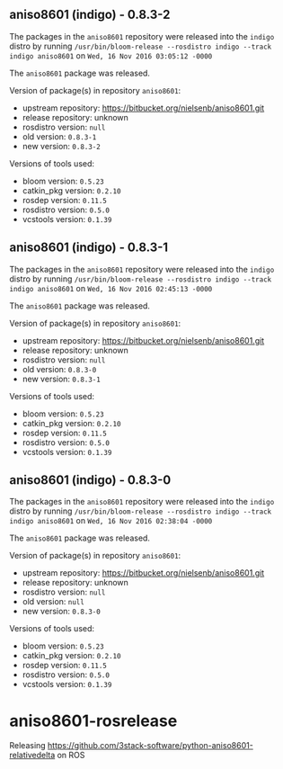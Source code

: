 ## aniso8601 (indigo) - 0.8.3-2

The packages in the `aniso8601` repository were released into the `indigo` distro by running `/usr/bin/bloom-release --rosdistro indigo --track indigo aniso8601` on `Wed, 16 Nov 2016 03:05:12 -0000`

The `aniso8601` package was released.

Version of package(s) in repository `aniso8601`:

- upstream repository: https://bitbucket.org/nielsenb/aniso8601.git
- release repository: unknown
- rosdistro version: `null`
- old version: `0.8.3-1`
- new version: `0.8.3-2`

Versions of tools used:

- bloom version: `0.5.23`
- catkin_pkg version: `0.2.10`
- rosdep version: `0.11.5`
- rosdistro version: `0.5.0`
- vcstools version: `0.1.39`


## aniso8601 (indigo) - 0.8.3-1

The packages in the `aniso8601` repository were released into the `indigo` distro by running `/usr/bin/bloom-release --rosdistro indigo --track indigo aniso8601` on `Wed, 16 Nov 2016 02:45:13 -0000`

The `aniso8601` package was released.

Version of package(s) in repository `aniso8601`:

- upstream repository: https://bitbucket.org/nielsenb/aniso8601.git
- release repository: unknown
- rosdistro version: `null`
- old version: `0.8.3-0`
- new version: `0.8.3-1`

Versions of tools used:

- bloom version: `0.5.23`
- catkin_pkg version: `0.2.10`
- rosdep version: `0.11.5`
- rosdistro version: `0.5.0`
- vcstools version: `0.1.39`


## aniso8601 (indigo) - 0.8.3-0

The packages in the `aniso8601` repository were released into the `indigo` distro by running `/usr/bin/bloom-release --rosdistro indigo --track indigo aniso8601` on `Wed, 16 Nov 2016 02:38:04 -0000`

The `aniso8601` package was released.

Version of package(s) in repository `aniso8601`:

- upstream repository: https://bitbucket.org/nielsenb/aniso8601.git
- release repository: unknown
- rosdistro version: `null`
- old version: `null`
- new version: `0.8.3-0`

Versions of tools used:

- bloom version: `0.5.23`
- catkin_pkg version: `0.2.10`
- rosdep version: `0.11.5`
- rosdistro version: `0.5.0`
- vcstools version: `0.1.39`


# aniso8601-rosrelease
Releasing https://github.com/3stack-software/python-aniso8601-relativedelta on ROS
